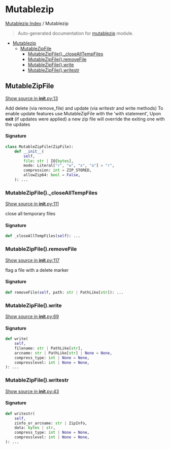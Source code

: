 # Mutablezip

[Mutablezip Index](../README.md#mutablezip-index) / Mutablezip

> Auto-generated documentation for [mutablezip](../../../mutablezip/__init__.py) module.

- [Mutablezip](#mutablezip)
  - [MutableZipFile](#mutablezipfile)
    - [MutableZipFile()._closeAllTempFiles](#mutablezipfile()_closealltempfiles)
    - [MutableZipFile().removeFile](#mutablezipfile()removefile)
    - [MutableZipFile().write](#mutablezipfile()write)
    - [MutableZipFile().writestr](#mutablezipfile()writestr)

## MutableZipFile

[Show source in __init__.py:13](../../../mutablezip/__init__.py#L13)

Add delete (via remove_file) and update (via writestr and write methods)
To enable update features use MutableZipFile with the 'with statement',
Upon __exit__ (if updates were applied) a new zip file will override the
exiting one with the updates

#### Signature

```python
class MutableZipFile(ZipFile):
    def __init__(
        self,
        file: str | IO[bytes],
        mode: Literal["r", "w", "x", "a"] = "r",
        compression: int = ZIP_STORED,
        allowZip64: bool = False,
    ): ...
```

### MutableZipFile()._closeAllTempFiles

[Show source in __init__.py:111](../../../mutablezip/__init__.py#L111)

close all temporary files

#### Signature

```python
def _closeAllTempFiles(self): ...
```

### MutableZipFile().removeFile

[Show source in __init__.py:117](../../../mutablezip/__init__.py#L117)

flag a file with a delete marker

#### Signature

```python
def removeFile(self, path: str | PathLike[str]): ...
```

### MutableZipFile().write

[Show source in __init__.py:69](../../../mutablezip/__init__.py#L69)

#### Signature

```python
def write(
    self,
    filename: str | PathLike[str],
    arcname: str | PathLike[str] | None = None,
    compress_type: int | None = None,
    compresslevel: int | None = None,
): ...
```

### MutableZipFile().writestr

[Show source in __init__.py:43](../../../mutablezip/__init__.py#L43)

#### Signature

```python
def writestr(
    self,
    zinfo_or_arcname: str | ZipInfo,
    data: bytes | str,
    compress_type: int | None = None,
    compresslevel: int | None = None,
): ...
```